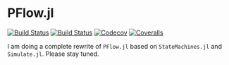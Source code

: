 # PFlow.jl

[![Build Status](https://travis-ci.com/pbayer/PFlow.jl.svg?branch=master)](https://travis-ci.com/pbayer/PFlow.jl)
[![Build Status](https://ci.appveyor.com/api/projects/status/github/pbayer/PFlow.jl?svg=true)](https://ci.appveyor.com/project/pbayer/PFlow-jl)
[![Codecov](https://codecov.io/gh/pbayer/PFlow.jl/branch/master/graph/badge.svg)](https://codecov.io/gh/pbayer/PFlow.jl)
[![Coveralls](https://coveralls.io/repos/github/pbayer/PFlow.jl/badge.svg?branch=master)](https://coveralls.io/github/pbayer/PFlow.jl?branch=master)

I am doing a complete rewrite of `PFlow.jl` based on `StateMachines.jl` and `Simulate.jl`. Please stay tuned. 
